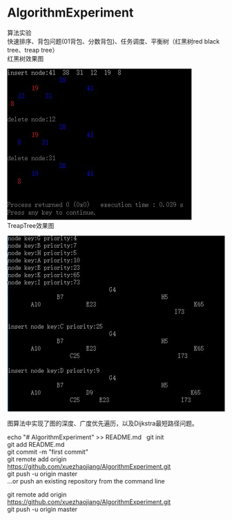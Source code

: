 # AlgorithmExperiment
算法实验      
快速排序、背包问题(01背包、分数背包)、任务调度、平衡树（红黑树red black tree、treap tree）     
红黑树效果图      
     
![](红黑树.JPG)       
TreapTree效果图      
      
![](TreapTree.JPG)       
       
       
图算法中实现了图的深度、广度优先遍历，以及Dijkstra最短路径问题。      
       
echo "# AlgorithmExperiment" >> README.md   
git init    
git add README.md     
git commit -m "first commit"     
git remote add origin https://github.com/xuezhaojiang/AlgorithmExperiment.git      
git push -u origin master      
…or push an existing repository from the command line     
      
git remote add origin https://github.com/xuezhaojiang/AlgorithmExperiment.git      
git push -u origin master      
